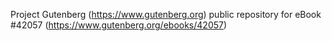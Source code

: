 Project Gutenberg (https://www.gutenberg.org) public repository for eBook #42057 (https://www.gutenberg.org/ebooks/42057)
